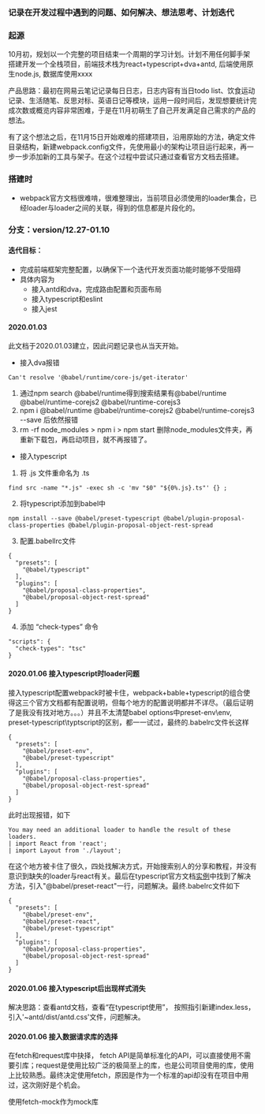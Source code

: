 ### 记录在开发过程中遇到的问题、如何解决、想法思考、计划迭代

### 起源
10月初，规划以一个完整的项目结束一个周期的学习计划。计划不用任何脚手架搭建开发一个全栈项目，前端技术栈为react+typescript+dva+antd, 后端使用原生node.js, 数据库使用xxxx

产品思路：最初在网易云笔记记录每日日志，日志内容有当日todo list、饮食运动记录、生活随笔、反思对标、英语日记等模块，运用一段时间后，发现想要统计完成次数或概览内容非常困难，于是在11月初萌生了自己开发满足自己需求的产品的想法。

有了这个想法之后，在11月15日开始艰难的搭建项目，沿用原始的方法，确定文件目录结构，新建webpack.config文件，先使用最小的架构让项目运行起来，再一步一步添加新的工具与架子。在这个过程中尝试只通过查看官方文档去搭建。

### 搭建时
* webpack官方文档很难啃，很难整理出，当前项目必须使用的loader集合，已经loader与loader之间的关联，得到的信息都是片段化的。

### 分支：version/12.27-01.10
#### 迭代目标：
* 完成前端框架完整配置，以确保下一个迭代开发页面功能时能够不受阻碍
* 具体内容为
  * 接入antd和dva，完成路由配置和页面布局
  * 接入typescript和eslint
  * 接入jest

#### 2020.01.03
此文档于2020.01.03建立，因此问题记录也从当天开始。

* 接入dva报错
```
Can't resolve '@babel/runtime/core-js/get-iterator'
```
1. 通过npm search @babel/runtime得到搜索结果有@babel/runtime @babel/runtime-corejs2 @babel/runtime-corejs3
2. npm i @babel/runtime @babel/runtime-corejs2 @babel/runtime-corejs3 --save 后依然报错
3. rm -rf node_modules > npm i > npm start 删除node_modules文件夹，再重新下载包，再启动项目，就不再报错了。

*  接入typescript
1. 将 .js 文件重命名为 .ts
```
find src -name "*.js" -exec sh -c 'mv "$0" "${0%.js}.ts"' {} ;
```
2. 将typescript添加到babel中
```
npm install --save @babel/preset-typescript @babel/plugin-proposal-class-properties @babel/plugin-proposal-object-rest-spread
```
3. 配置.babellrc文件
```
{
  "presets": [
    "@babel/typescript"
  ],
  "plugins": [
    "@babel/proposal-class-properties",
    "@babel/proposal-object-rest-spread"
  ]
}
```
4. 添加 “check-types” 命令
```
"scripts": {
  "check-types": "tsc"
}
```
#### 2020.01.06 接入typescript时loader问题
接入typescript配置webpack时被卡住，webpack+bable+typescript的组合使得这三个官方文档都有配置说明，但每个地方的配置说明都并不详尽。（最后证明了是我没有找对地方。。。）并且不太清楚babel options中preset-env\env, preset-typescript\typtscript的区别，都一一试过，最终的.babelrc文件长这样
```
{
  "presets": [
    "@babel/preset-env",
    "@babel/preset-typescript"
  ],
  "plugins": [
    "@babel/proposal-class-properties",
    "@babel/proposal-object-rest-spread"
  ]
}
```
此时出现报错，如下
```
You may need an additional loader to handle the result of these loaders.
| import React from 'react';
| import Layout from './layout';
```
在这个地方被卡住了很久，四处找解决方式，开始搜索别人的分享和教程，并没有意识到缺失的loader与react有关。最后在typescript官方文档[实例](https://www.tslang.cn/samples/index.html)中找到了解决方法，引入"@babel/preset-react"一行，问题解决。最终.babelrc文件如下
```
{
  "presets": [
    "@babel/preset-env",
    "@babel/preset-react",
    "@babel/preset-typescript"
  ],
  "plugins": [
    "@babel/proposal-class-properties",
    "@babel/proposal-object-rest-spread"
  ]
}
```

#### 2020.01.06 接入typescript后出现样式消失
解决思路：查看antd文档，查看“在typescript使用”， 按照指引新建index.less，引入'~antd/dist/antd.css'文件，问题解决。

#### 2020.01.06 接入数据请求库的选择
在fetch和request库中抉择， fetch API是简单标准化的API，可以直接使用不需要引库；request是使用比较广泛的极简至上的库，也是公司项目使用的库，使用上比较熟悉。最终决定使用fetch，原因是作为一个标准的api却没有在项目中用过，这次刚好是个机会。

使用fetch-mock作为mock库
####